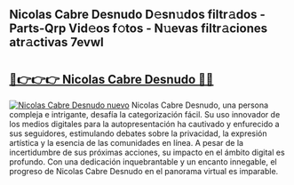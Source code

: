 ## Nicolas Cabre Desnudo D𝚎sn𝚞dos filtr𝚊dos - Parts-Qrp Vid𝚎os f𝚘tos - N𝚞evas filtr𝚊ciones atr𝚊ctivas 7evwI

# <h2><a href="http://mb2wvk.tromn.icu/?c=Nicolas+Cabre+Desnudo">🔗👉👉👉 Nicolas Cabre Desnudo 🔗🔗</a></h2>

[![Nicolas Cabre Desnudo nuevo](https://i.imgur.com/pEAQMta.gif)](http://mb2wvk.tromn.icu/?c=Nicolas+Cabre+Desnudo)
Nicolas Cabre Desnudo, una persona compleja e intrigante, desafía la categorización fácil. Su uso innovador de los medios digitales para la autopresentación ha cautivado y enfurecido a sus seguidores, estimulando debates sobre la privacidad, la expresión artística y la esencia de las comunidades en línea. A pesar de la incertidumbre de sus próximas acciones, su impacto en el ámbito digital es profundo. Con una dedicación inquebrantable y un encanto innegable, el progreso de Nicolas Cabre Desnudo en el panorama virtual es imparable.
